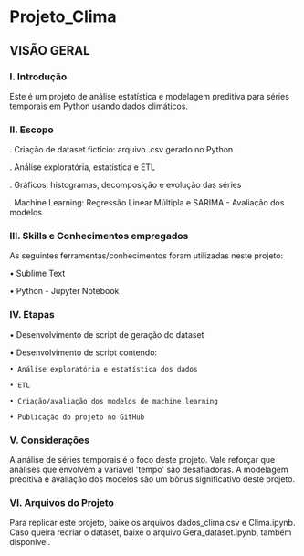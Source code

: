 # Projeto_Clima

## VISÃO GERAL


### I. Introdução

Este é um projeto de análise estatística e modelagem preditiva para séries temporais em Python usando dados climáticos.


### II. Escopo

. Criação de dataset fictício: arquivo .csv gerado no Python

. Análise exploratória, estatística e ETL

. Gráficos: histogramas, decomposição e evolução das séries

. Machine Learning: Regressão Linear Múltipla e SARIMA - Avaliação dos modelos


### III. Skills e Conhecimentos empregados

As seguintes ferramentas/conhecimentos foram utilizadas neste projeto:

• Sublime Text

• Python - Jupyter Notebook


### IV. Etapas

• Desenvolvimento de script de geração do dataset

• Desenvolvimento de script contendo:

	• Análise exploratória e estatística dos dados

	• ETL

	• Criação/avaliação dos modelos de machine learning

	• Publicação do projeto no GitHub


### V. Considerações

A análise de séries temporais é o foco deste projeto. Vale reforçar que análises que envolvem a variável 'tempo' são desafiadoras. A modelagem preditiva e avaliação dos modelos são um bônus significativo deste projeto.

### VI. Arquivos do Projeto

Para replicar este projeto, baixe os arquivos dados_clima.csv e Clima.ipynb. Caso queira recriar o dataset, baixe o arquivo
Gera_dataset.ipynb, também disponível.
